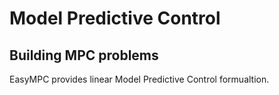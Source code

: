 # Model Predictive Control 



## Building MPC problems




EasyMPC provides linear Model Predictive Control formualtion.



